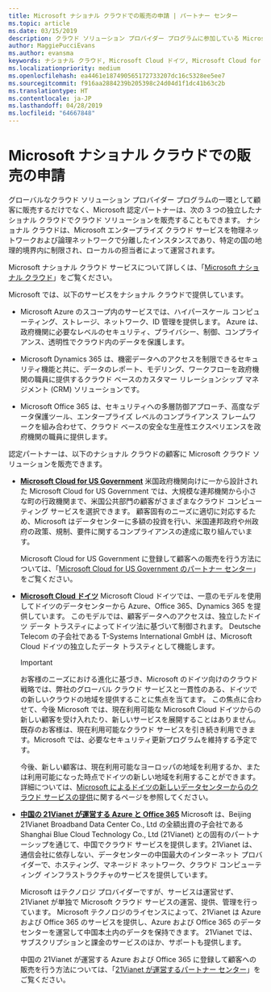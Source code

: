 ```yaml
---
title: Microsoft ナショナル クラウドでの販売の申請 | パートナー センター
ms.topic: article
ms.date: 03/15/2019
description: クラウド ソリューション プロバイダー プログラムに参加している Microsoft パートナーは、サポートされているナショナル クラウドに登録された顧客に販売できます。
author: MaggiePucciEvans
ms.author: evansma
keywords: ナショナル クラウド, Microsoft Cloud ドイツ, Microsoft Cloud for US Government, 21Vianet, Microsoft Cloud 中国
ms.localizationpriority: medium
ms.openlocfilehash: ea4461e187490565172733207dc16c5328ee5ee7
ms.sourcegitcommit: f916aa2884239b205398c24d04d1f1dc41b63c2b
ms.translationtype: HT
ms.contentlocale: ja-JP
ms.lasthandoff: 04/28/2019
ms.locfileid: "64667848"
---
```

# <a name="apply-to-sell-in-microsoft-national-clouds"></a>Microsoft ナショナル クラウドでの販売の申請

グローバルなクラウド ソリューション プロバイダー プログラムの一環として顧客に販売するだけでなく、Microsoft 認定パートナーは、次の 3 つの独立したナショナル クラウドでクラウド ソリューションを販売することもできます。 ナショナル クラウドは、Microsoft エンタープライズ クラウド サービスを物理ネットワークおよび論理ネットワークで分離したインスタンスであり、特定の国の地理的境界内に制限され、ローカルの担当者によって運営されます。 

Microsoft ナショナル クラウド サービスについて詳しくは、「[Microsoft ナショナル クラウド](https://www.microsoft.com/trustcenter/cloudservices/nationalcloud)」をご覧ください。

Microsoft では、以下のサービスをナショナル クラウドで提供しています。

-   Microsoft Azure のスコープ内のサービスでは、ハイパースケール コンピューティング、ストレージ、ネットワーク、ID 管理を提供します。 Azure は、政府機関に必要なレベルのセキュリティ、プライバシー、制御、コンプライアンス、透明性でクラウド内のデータを保護します。

-   Microsoft Dynamics 365 は、機密データへのアクセスを制限できるセキュリティ機能と共に、データのレポート、モデリング、ワークフローを政府機関の職員に提供するクラウド ベースのカスタマー リレーションシップ マネジメント (CRM) ソリューションです。

-   Microsoft Office 365 は、セキュリティへの多層防御アプローチ、高度なデータ保護ツール、エンタープライズ レベルのコンプライアンス フレームワークを組み合わせて、クラウド ベースの安全な生産性エクスペリエンスを政府機関の職員に提供します。

認定パートナーは、以下のナショナル クラウドの顧客に Microsoft クラウド ソリューションを販売できます。

-   [**Microsoft Cloud for US Government**](https://www.microsoft.com/trustcenter/cloudservices/nationalcloud#Microsoft_Cloud_for_US) 米国政府機関向けに一から設計された Microsoft Cloud for US Government では、大規模な連邦機関から小さな町の行政機関まで、米国公共部門の顧客がさまざまなクラウド コンピューティング サービスを選択できます。 顧客固有のニーズに適切に対応するため、Microsoft はデータセンターに多額の投資を行い、米国連邦政府や州政府の政策、規制、要件に関するコンプライアンスの達成に取り組んでいます。 

    Microsoft Cloud for US Government に登録して顧客への販売を行う方法については、「[Microsoft Cloud for US Government のパートナー センター](partner-center-for-microsoft-us-govt-cloud.md)」をご覧ください。

-   [**Microsoft Cloud ドイツ**](https://www.microsoft.com/trustcenter/cloudservices/nationalcloud#Microsoft_Cloud_Germany) Microsoft Cloud ドイツでは、一意のモデルを使用してドイツのデータセンターから Azure、Office 365、Dynamics 365 を提供しています。 このモデルでは、顧客データへのアクセスは、独立したドイツ データ トラスティによってドイツ法に基づいて制御されます。 Deutsche Telecom の子会社である T-Systems International GmbH は、Microsoft Cloud ドイツの独立したデータ トラスティとして機能します。 

    > [!IMPORTANT]  
    > お客様のニーズにおける進化に基づき、Microsoft のドイツ向けのクラウド戦略では、弊社のグローバル クラウド サービスと一貫性のある、ドイツでの新しいクラウドの地域を提供することに焦点を当てます。 この焦点に合わせて、今後 Microsoft では、現在利用可能な Microsoft Cloud ドイツからの新しい顧客を受け入れたり、新しいサービスを展開することはありません。 既存のお客様は、現在利用可能なクラウド サービスを引き続き利用できます。Microsoft では、必要なセキュリティ更新プログラムを維持する予定です。
    >  
    > 今後、新しい顧客は、現在利用可能なヨーロッパの地域を利用するか、または利用可能になった時点でドイツの新しい地域を利用することができます。 詳細については、[Microsoft によるドイツの新しいデータセンターからのクラウド サービスの提供](https://news.microsoft.com/europe/2018/08/31/microsoft-to-deliver-cloud-services-from-new-datacentres-in-germany-in-2019-to-meet-evolving-customer-needs/)に関するページを参照してください。

    
-   [**中国の 21Vianet が運営する Azure と Office 365**](https://www.microsoft.com/trustcenter/cloudservices/nationalcloud#Microsoft_Cloud_for_China) Microsoft は、Beijing 21Vianet Broadband Data Center Co., Ltd の全額出資の子会社である Shanghai Blue Cloud Technology Co., Ltd (21Vianet) との固有のパートナーシップを通じて、中国でクラウド サービスを提供します。21Vianet は、通信会社に依存しない、データセンターの中国最大のインターネット プロバイダーで、ホスティング、マネージド ネットワーク、クラウド コンピューティング インフラストラクチャのサービスを提供しています。 

    Microsoft はテクノロジ プロバイダーですが、サービスは運営せず、21Vianet が単独で Microsoft クラウド サービスの運営、提供、管理を行っています。 Microsoft テクノロジのライセンスによって、21Vianet は Azure および Office 365 のサービスを提供し、Azure および Office 365 のデータセンターを運営して中国本土内のデータを保持できます。 21Vianet では、サブスクリプションと課金のサービスのほか、サポートも提供します。

    中国の 21Vianet が運営する Azure および Office 365 に登録して顧客への販売を行う方法については、「[21Vianet が運営するパートナー センター](https://msdn.microsoft.com/partner-china/index)」をご覧ください。 